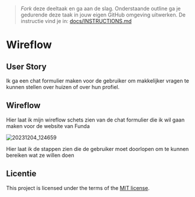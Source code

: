> _Fork_ deze deeltaak en ga aan de slag. 
Onderstaande outline ga je gedurende deze taak in jouw eigen GitHub omgeving uitwerken. 
De instructie vind je in: [docs/INSTRUCTIONS.md](docs/INSTRUCTIONS.md)


# Wireflow
<!-- Geef je opdracht een titel en schrijf in één zin wat het is -->

## User Story
<!-- Er is een User Story geschreven van de interactie -->

Ik ga een chat formulier maken voor de gebruiker om makkelijker vragen te kunnen stellen over huizen of over hun profiel.


## Wireflow
<!-- Toon de wireflow -->

Hier laat ik mijn wireflow schets zien van de chat formulier die ik wil gaan maken voor de website van Funda

![20231204_124659](https://github.com/Akikosophia/fix-the-flow-wireflow/assets/144008863/78c69829-6de8-488f-a64b-7a6b63809b40)


Hier laat ik de stappen zien die de gebruiker moet doorlopen om te kunnen bereiken wat ze willen doen


## Licentie

This project is licensed under the terms of the [MIT license](./LICENSE).

